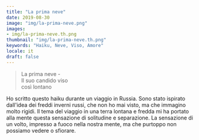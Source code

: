 ```yaml
---
title: "La prima neve"
date: 2019-08-30
image: "img/la-prima-neve.png"
images:
- img/la-prima-neve.th.png
thumbnail: "img/la-prima-neve.th.png"
keywords: "Haiku, Neve, Viso, Amore"
locale: it
draft: false
---
```

>La prima neve -\
>Il suo candido viso\
>così lontano
<!--more-->

Ho scritto questo haiku durante un viaggio in Russia.
Sono stato ispirato dall'idea dei freddi inverni russi, che non ho mai visto, ma che immagino molto rigidi.
Il tema del viaggio in una terra lontana e fredda mi ha portato alla mente questa sensazione di solitudine e separazione. La sensazione di un volto, impresso a fuoco nella nostra mente, ma che purtoppo non possiamo vedere o sfiorare.